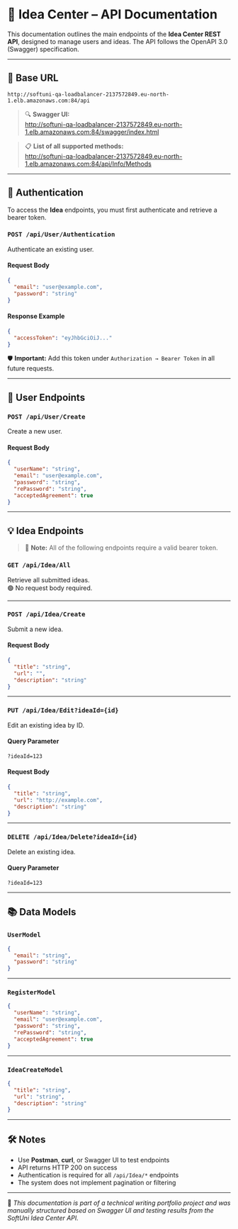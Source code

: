 # 📘 Idea Center – API Documentation

This documentation outlines the main endpoints of the **Idea Center REST API**, designed to manage users and ideas. The API follows the OpenAPI 3.0 (Swagger) specification.

---

## 🔗 Base URL

```
http://softuni-qa-loadbalancer-2137572849.eu-north-1.elb.amazonaws.com:84/api
```

> 🔍 **Swagger UI:**  
> http://softuni-qa-loadbalancer-2137572849.eu-north-1.elb.amazonaws.com:84/swagger/index.html

> 📋 **List of all supported methods:**  
> http://softuni-qa-loadbalancer-2137572849.eu-north-1.elb.amazonaws.com:84/api/Info/Methods

---

## 🔐 Authentication

To access the **Idea** endpoints, you must first authenticate and retrieve a bearer token.

### `POST /api/User/Authentication`

Authenticate an existing user.

#### Request Body

```json
{
  "email": "user@example.com",
  "password": "string"
}
```

#### Response Example

```json
{
  "accessToken": "eyJhbGciOiJ..."
}
```

🛡️ **Important:** Add this token under `Authorization → Bearer Token` in all future requests.

---

## 👤 User Endpoints

### `POST /api/User/Create`

Create a new user.

#### Request Body

```json
{
  "userName": "string",
  "email": "user@example.com",
  "password": "string",
  "rePassword": "string",
  "acceptedAgreement": true
}
```

---

## 💡 Idea Endpoints

> 🧾 **Note:** All of the following endpoints require a valid bearer token.

### `GET /api/Idea/All`

Retrieve all submitted ideas.  
🟢 No request body required.

---

### `POST /api/Idea/Create`

Submit a new idea.

#### Request Body

```json
{
  "title": "string",
  "url": "",
  "description": "string"
}
```

---

### `PUT /api/Idea/Edit?ideaId={id}`

Edit an existing idea by ID.

#### Query Parameter

```
?ideaId=123
```

#### Request Body

```json
{
  "title": "string",
  "url": "http://example.com",
  "description": "string"
}
```

---

### `DELETE /api/Idea/Delete?ideaId={id}`

Delete an existing idea.

#### Query Parameter

```
?ideaId=123
```

---

## 📚 Data Models

### `UserModel`

```json
{
  "email": "string",
  "password": "string"
}
```

---

### `RegisterModel`

```json
{
  "userName": "string",
  "email": "user@example.com",
  "password": "string",
  "rePassword": "string",
  "acceptedAgreement": true
}
```

---

### `IdeaCreateModel`

```json
{
  "title": "string",
  "url": "string",
  "description": "string"
}
```

---

## 🛠️ Notes

- Use **Postman**, **curl**, or Swagger UI to test endpoints
- API returns HTTP 200 on success
- Authentication is required for all `/api/Idea/*` endpoints
- The system does not implement pagination or filtering

---

📄 *This documentation is part of a technical writing portfolio project and was manually structured based on Swagger UI and testing results from the SoftUni Idea Center API.*
